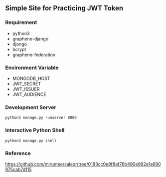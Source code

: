 ## Simple Site for Practicing JWT Token


### Requirement
- python3
- graphene-django
- djongo
- bcrypt
- graphene-federation


### Environment Variable
- MONGODB_HOST
- JWT_SECRET
- JWT_ISSUER
- JWT_AUDIENCE


### Development Server
```
python3 manage.py runserver 8080
```


### Interactive Python Shell
```
python3 manage.py shell
```


### Reference
https://github.com/mirumee/saleor/tree/0183cc0e8f8af76b490e992e1a680975cab7d115
